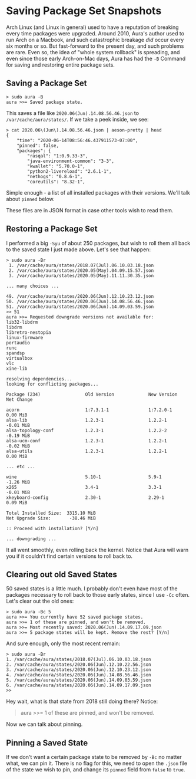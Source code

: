 # Saving Package Set Snapshots

Arch Linux (and Linux in general) used to have a reputation of breaking every
time packages were upgraded. Around 2010, Aura's author used to run Arch on a
Macbook, and such catastrophic breakage *did* occur every six months or so. But
fast-forward to the present day, and such problems are rare. Even so, the idea
of "whole system rollback" is spreading, and even since those early Arch-on-Mac
days, Aura has had the `-B` Command for saving and restoring entire package
sets.

## Saving a Package Set

```
> sudo aura -B
aura >>= Saved package state.
```

This saves a file like `2020.06(Jun).14.08.56.46.json` to
`/var/cache/aura/states/`. If we take a peek inside, we see:

```
> cat 2020.06\(Jun\).14.08.56.46.json | aeson-pretty | head
{
    "time": "2020-06-14T08:56:46.437911573-07:00",
    "pinned": false,
    "packages": {
        "rasqal": "1:0.9.33-3",
        "java-environment-common": "3-3",
        "kwallet": "5.70.0-1",
        "python2-livereload": "2.6.1-1",
        "nethogs": "0.8.6-1",
        "coreutils": "8.32-1",
```

Simple enough - a list of all installed packages with their versions. We'll talk
about `pinned` below.

These files are in JSON format in case other tools wish to read them.

## Restoring a Package Set

I performed a big `-Syu` of about 250 packages, but wish to roll them all back
to the saved state I just made above. Let's see that happen:

```
> sudo aura -Br
 1. /var/cache/aura/states/2018.07(Jul).06.10.03.18.json
 2. /var/cache/aura/states/2020.05(May).04.09.15.57.json
 3. /var/cache/aura/states/2020.05(May).11.11.30.35.json

... many choices ...

49. /var/cache/aura/states/2020.06(Jun).12.10.23.12.json
50. /var/cache/aura/states/2020.06(Jun).14.08.56.46.json
51. /var/cache/aura/states/2020.06(Jun).14.09.03.59.json
>> 51
aura >>= Requested downgrade versions not available for:
lib32-libdrm
libdrm
libretro-nestopia
linux-firmware
portaudio
runc
spandsp
virtualbox
vlc
xine-lib

resolving dependencies...
looking for conflicting packages...

Package (234)                 Old Version             New Version           Net Change

acorn                         1:7.3.1-1               1:7.2.0-1               0.00 MiB
alsa-lib                      1.2.3-1                 1.2.2-1                -0.01 MiB
alsa-topology-conf            1.2.3-1                 1.2.2-2                -0.19 MiB
alsa-ucm-conf                 1.2.3-1                 1.2.2-1                -0.02 MiB
alsa-utils                    1.2.3-1                 1.2.2-1                 0.00 MiB

... etc ...

wine                          5.10-1                  5.9-1                  -1.26 MiB
x265                          3.4-1                   3.3-1                  -0.01 MiB
xkeyboard-config              2.30-1                  2.29-1                  0.09 MiB

Total Installed Size:  3315.10 MiB
Net Upgrade Size:       -38.46 MiB

:: Proceed with installation? [Y/n]

... downgrading ...
```

It all went smoothly, even rolling back the kernel. Notice that Aura will warn
you if it couldn't find certain versions to roll back to.

## Clearing out old Saved States

50 saved states is a little much. I probably don't even have most of the
packages necessary to roll back to those early states, since I use `-Cc` often.
Let's clear out the old ones:

```
> sudo aura -Bc 5
aura >>= You currently have 52 saved package states.
aura >>= 1 of these are pinned, and won't be removed.
aura >>= Most recently saved: 2020.06(Jun).14.09.17.09.json
aura >>= 5 package states will be kept. Remove the rest? [Y/n]
```

And sure enough, only the most recent remain:

```
> sudo aura -Br
1. /var/cache/aura/states/2018.07(Jul).06.10.03.18.json
2. /var/cache/aura/states/2020.06(Jun).12.10.22.56.json
3. /var/cache/aura/states/2020.06(Jun).12.10.23.12.json
4. /var/cache/aura/states/2020.06(Jun).14.08.56.46.json
5. /var/cache/aura/states/2020.06(Jun).14.09.03.59.json
6. /var/cache/aura/states/2020.06(Jun).14.09.17.09.json
>>
```

Hey wait, what is that state from 2018 still doing there? Notice:

> aura >>= 1 of these are pinned, and won't be removed.

Now we can talk about pinning.

## Pinning a Saved State

If we don't want a certain package state to be removed by `-Bc` no matter what,
we can pin it. There is no flag for this, we need to open the `.json` file of
the state we wish to pin, and change its `pinned` field from `false` to `true`.
